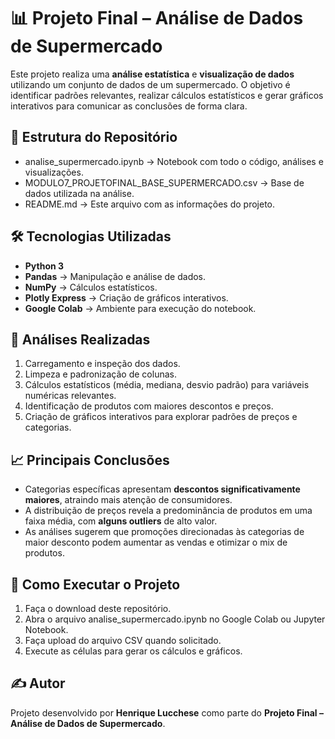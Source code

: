 # 📊 Projeto Final – Análise de Dados de Supermercado

Este projeto realiza uma **análise estatística** e **visualização de dados** utilizando um conjunto de dados de um supermercado. O objetivo é identificar padrões relevantes, realizar cálculos estatísticos e gerar gráficos interativos para comunicar as conclusões de forma clara.

## 📁 Estrutura do Repositório
- analise_supermercado.ipynb → Notebook com todo o código, análises e visualizações.  
- MODULO7_PROJETOFINAL_BASE_SUPERMERCADO.csv → Base de dados utilizada na análise.  
- README.md → Este arquivo com as informações do projeto.  

## 🛠️ Tecnologias Utilizadas
- **Python 3**  
- **Pandas** → Manipulação e análise de dados.  
- **NumPy** → Cálculos estatísticos.  
- **Plotly Express** → Criação de gráficos interativos.  
- **Google Colab** → Ambiente para execução do notebook.  

## 🔎 Análises Realizadas
1. Carregamento e inspeção dos dados.  
2. Limpeza e padronização de colunas.  
3. Cálculos estatísticos (média, mediana, desvio padrão) para variáveis numéricas relevantes.  
4. Identificação de produtos com maiores descontos e preços.  
5. Criação de gráficos interativos para explorar padrões de preços e categorias.  

## 📈 Principais Conclusões
- Categorias específicas apresentam **descontos significativamente maiores**, atraindo mais atenção de consumidores.  
- A distribuição de preços revela a predominância de produtos em uma faixa média, com **alguns outliers** de alto valor.  
- As análises sugerem que promoções direcionadas às categorias de maior desconto podem aumentar as vendas e otimizar o mix de produtos.  

## 🚀 Como Executar o Projeto
1. Faça o download deste repositório.  
2. Abra o arquivo analise_supermercado.ipynb no Google Colab ou Jupyter Notebook.  
3. Faça upload do arquivo CSV quando solicitado.  
4. Execute as células para gerar os cálculos e gráficos.  

## ✍️ Autor
Projeto desenvolvido por **Henrique Lucchese** como parte do **Projeto Final – Análise de Dados de Supermercado**.
